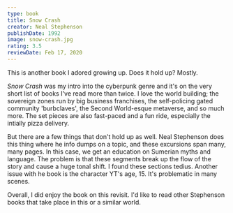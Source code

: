 ```yaml
---
type: book
title: Snow Crash
creator: Neal Stephenson
publishDate: 1992
image: snow-crash.jpg
rating: 3.5
reviewDate: Feb 17, 2020
---
```


This is another book I adored growing up. Does it hold up? Mostly.

_Snow Crash_ was my intro into the cyberpunk genre and it's on the very short list of books I've read more than twice. I love the world building; the sovereign zones run by big business franchises, the self-policing gated community 'burbclaves', the Second World-esque metaverse, and so much more. The set pieces are also fast-paced and a fun ride, especially the intially pizza delivery.

But there are a few things that don't hold up as well. Neal Stephenson does this thing where he info dumps on a topic, and these excursions span many, many pages. In this case, we get an education on Sumerian myths and language. The problem is that these segments break up the flow of the story and cause a huge tonal shift. I found these sections tedius. Another issue with he book is the character YT's age, 15. It's problematic in many scenes.

Overall, I did enjoy the book on this revisit. I'd like to read other Stephenson books that take place in this or a similar world.
